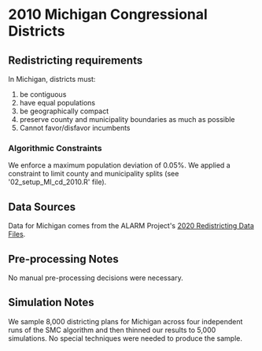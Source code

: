 # 2010 Michigan Congressional Districts

## Redistricting requirements
In Michigan, districts must:

1. be contiguous
2. have equal populations
3. be geographically compact
4. preserve county and municipality boundaries as much as possible
5. Cannot favor/disfavor incumbents


### Algorithmic Constraints
We enforce a maximum population deviation of 0.05%. We applied a constraint to limit county and municipality splits (see '02_setup_MI_cd_2010.R' file).

## Data Sources
Data for Michigan comes from the ALARM Project's [2020 Redistricting Data Files](https://alarm-redist.github.io/posts/2021-08-10-census-2020/).

## Pre-processing Notes
No manual pre-processing decisions were necessary.

## Simulation Notes
We sample 8,000 districting plans for Michigan across four independent runs of the SMC algorithm and then thinned our results to 5,000 simulations.
No special techniques were needed to produce the sample.

